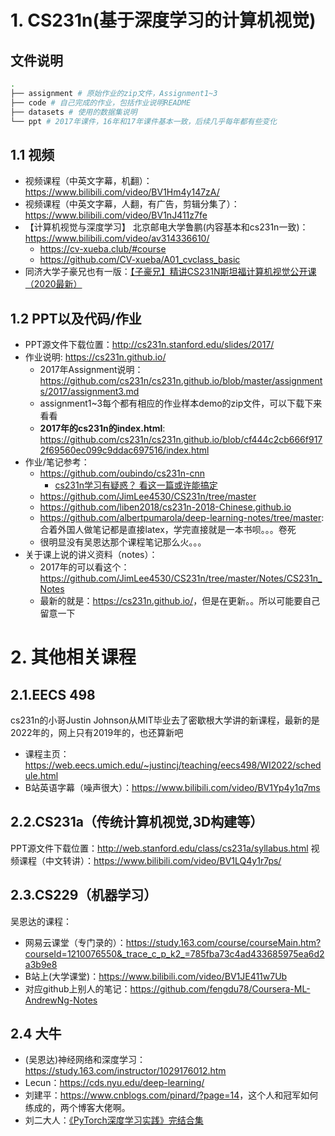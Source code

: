 # 1. CS231n(基于深度学习的计算机视觉)
## 文件说明
```bash
.
├── assignment # 原始作业的zip文件，Assignment1~3
├── code # 自己完成的作业，包括作业说明README
├── datasets # 使用的数据集说明
└── ppt # 2017年课件，16年和17年课件基本一致，后续几乎每年都有些变化
```

## 1.1 视频
+ 视频课程（中英文字幕，机翻）：<https://www.bilibili.com/video/BV1Hm4y147zA/>
+ 视频课程（中英文字幕，人翻，有广告，剪辑分集了）：<https://www.bilibili.com/video/BV1nJ411z7fe>
+ 【计算机视觉与深度学习】 北京邮电大学鲁鹏(内容基本和cs231n一致)：<https://www.bilibili.com/video/av314336610/>
    + <https://cv-xueba.club/#course>
    + <https://github.com/CV-xueba/A01_cvclass_basic>
+ 同济大学子豪兄也有一版：[【子豪兄】精讲CS231N斯坦福计算机视觉公开课（2020最新）](https://www.bilibili.com/video/BV1K7411W7So)


## 1.2 PPT以及代码/作业
+ PPT源文件下载位置：<http://cs231n.stanford.edu/slides/2017/>
+ 作业说明: <https://cs231n.github.io/>
    + 2017年Assignment说明：<https://github.com/cs231n/cs231n.github.io/blob/master/assignments/2017/assignment3.md>
    + assignment1~3每个都有相应的作业样本demo的zip文件，可以下载下来看看
    + **2017年的cs231n的index.html**: <https://github.com/cs231n/cs231n.github.io/blob/cf444c2cb666f9172f69560ec099c9ddac697516/index.html>
+ 作业/笔记参考：
    + <https://github.com/oubindo/cs231n-cnn>
        + [cs231n学习有疑惑？ 看这一篇或许能搞定](https://www.jianshu.com/p/5e42809ffedf)
    + <https://github.com/JimLee4530/CS231n/tree/master>
    + <https://github.com/liben2018/cs231n-2018-Chinese.github.io>
    + <https://github.com/albertpumarola/deep-learning-notes/tree/master>: 合着外国人做笔记都是直接latex，学完直接就是一本书呗。。。卷死
    + 很明显没有吴恩达那个课程笔记那么火。。。
+ 关于课上说的讲义资料（notes）：
    + 2017年的可以看这个：<https://github.com/JimLee4530/CS231n/tree/master/Notes/CS231n_Notes>
    + 最新的就是：<https://cs231n.github.io/>，但是在更新。。所以可能要自己留意一下


# 2. 其他相关课程
## 2.1.EECS 498
cs231n的小哥Justin Johnson从MIT毕业去了密歇根大学讲的新课程，最新的是2022年的，网上只有2019年的，也还算新吧
+ 课程主页：<https://web.eecs.umich.edu/~justincj/teaching/eecs498/WI2022/schedule.html>
+ B站英语字幕（噪声很大）：<https://www.bilibili.com/video/BV1Yp4y1q7ms>

## 2.2.CS231a（传统计算机视觉,3D构建等）
PPT源文件下载位置：<http://web.stanford.edu/class/cs231a/syllabus.html>
视频课程（中文转讲）：<https://www.bilibili.com/video/BV1LQ4y1r7ps/>

## 2.3.CS229（机器学习）
吴恩达的课程：
+ 网易云课堂（专门录的）：<https://study.163.com/course/courseMain.htm?courseId=1210076550&_trace_c_p_k2_=785fba73c4ad433685975ea6d2a3b9e8>
+ B站上(大学课堂)：<https://www.bilibili.com/video/BV1JE411w7Ub>
+ 对应github上别人的笔记：<https://github.com/fengdu78/Coursera-ML-AndrewNg-Notes>

## 2.4 大牛
+ (吴恩达)神经网络和深度学习：<https://study.163.com/instructor/1029176012.htm>
+ Lecun：<https://cds.nyu.edu/deep-learning/>
+ 刘建平：<https://www.cnblogs.com/pinard/?page=14>，这个人和冠军如何练成的，两个博客大佬啊。
+ 刘二大人：[《PyTorch深度学习实践》完结合集](https://www.bilibili.com/video/BV1Y7411d7Ys/)